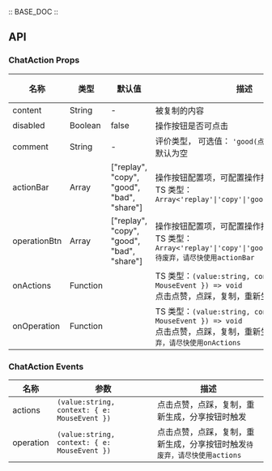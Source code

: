 :: BASE_DOC ::

## API

### ChatAction Props

名称 | 类型 | 默认值 | 描述 | 必传
-- | -- | -- | -- | --
content | String | - | 被复制的内容 | N
disabled | Boolean | false | 操作按钮是否可点击 | N
comment | String | - | 评价类型， 可选值： `'good(点赞)'/'bad(点踩)`， 默认为空| N
actionBar | Array | ["replay", "copy", "good", "bad", "share"] | 操作按钮配置项，可配置操作按钮选项和顺序。TS 类型：`Array<'replay'\|'copy'\|'good'\|'bad'\|'share'>` | N
operationBtn | Array | ["replay", "copy", "good", "bad", "share"] | 操作按钮配置项，可配置操作按钮选项和顺序。TS 类型：`Array<'replay'\|'copy'\|'good'\|'bad'\|'share'>` `待废弃，请尽快使用actionBar`| N
onActions | Function |  | TS 类型：`(value:string, context: { e: MouseEvent }) => void`<br/>点击点赞，点踩，复制，重新生成按钮时触发 | N
onOperation | Function |  | TS 类型：`(value:string, context: { e: MouseEvent }) => void`<br/>点击点赞，点踩，复制，重新生成按钮时触发`待废弃，请尽快使用onActions` | N

### ChatAction Events

名称 | 参数 | 描述
-- | -- | --
actions | `(value:string, context: { e: MouseEvent })` | 点击点赞，点踩，复制，重新生成，分享按钮时触发
operation | `(value:string, context: { e: MouseEvent })` | 点击点赞，点踩，复制，重新生成，分享按钮时触发`待废弃，请尽快使用actions`

